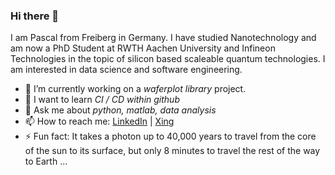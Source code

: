 ### Hi there 👋

I am Pascal from Freiberg in Germany. I have studied Nanotechnology and am now a PhD Student at RWTH Aachen University and Infineon Technologies in the topic of silicon based scaleable quantum technologies. I am interested in data science and software engineering.

- 🔭 I’m currently working on a *waferplot library* project.
- 🌱 I want to learn *CI / CD within github*
- 💬 Ask me about *python, matlab, data analysis*
- 📫 How to reach me: [LinkedIn](https://www.linkedin.com/in/muster-pascal/) | [Xing](https://www.xing.com/profile/Pascal_Muster2/cv)
- ⚡ Fun fact: It takes a photon up to 40,000 years to travel from the core of the sun to its surface, but only 8 minutes to travel the rest of the way to Earth ...

<!--
**musterp/musterp** is a ✨ _special_ ✨ repository because its `README.md` (this file) appears on your GitHub profile.
-->
